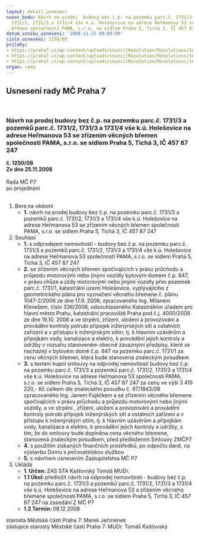 ```yaml
---
layout: detail_usneseni
nazev_bodu: Návrh na prodej  budovy bez č.p. na pozemku parc.č. 1731/3 a pozemků parc.č.
  1731/2, 1731/3 a 1731/4 vše k.ú. Holešovice na adrese Heřmanova 53 se zřízením věcných
  břemen společnosti PAMA, s.r.o. se sídlem Praha 5, Tichá 3, IČ 457 87 247
datum_vzniku_usneseni: '2008-11-25 00:00:00'
cislo_usneseni: 1250/08
prilohy:
- https://praha7.cz/wp-content/uploads/councilResolution/Resolutions/16523/45-0333z.doc
- https://praha7.cz/wp-content/uploads/councilResolution/Resolutions/16523/45-skmbt_60008111015491.tif
- https://praha7.cz/wp-content/uploads/councilResolution/Resolutions/16523/45-prodej_pama_z.doc
organ: rada
---
```

<div id="ucUsn_pList" class="usn">
	<span><h2>Usnesení rady MČ Praha 7 </h2>
<br></span><div class="standBody">
<span><h3>Návrh na prodej  budovy bez č.p. na pozemku parc.č. 1731/3 a pozemků parc.č. 1731/2, 1731/3 a 1731/4 vše k.ú. Holešovice na adrese Heřmanova 53 se zřízením věcných břemen společnosti PAMA, s.r.o. se sídlem Praha 5, Tichá 3, IČ 457 87 247</h3></span><div class="center">
		<strong>č. 1250/08</strong><br>
	</div>
<div class="center">
		<strong>Ze dne 25.11.2008</strong><br><br>
	</div>Rada MČ P7<br> po projednání<br><br><ol>
<li>Bere na vědomí<ul><li>
<strong>1.</strong> návrh na prodej  budovy bez č.p. na pozemku parc.č. 1731/3 a pozemků parc.č. 1731/2, 1731/3 a 1731/4 vše k.ú. Holešovice na adrese Heřmanova 53 se zřízením věcných břemen společnosti PAMA, s.r.o. se sídlem Praha 5, Tichá 3, IČ 457 87 247</li></ul>
</li>
<li>Souhlasí<ul>
<li>
<strong>1.</strong> s odprodejem nemovitostí - budovy bez č.p. na pozemku parc.č. 1731/3 a pozemků parc.č. 1731/2, 1731/3 a 1731/4 vše k.ú. Holešovice na adrese Heřmanova 53 společnosti PAMA, s.r.o. se sídlem Praha 5, Tichá 3,                   IČ 457 87 247 </li>
<li>
<strong>2.</strong> se zřízením věcných břemen spočívajících v právu průchodu a průjezdu motorovými nebo jinými vozidly bytovým domem č.p. 847, v právu chůze a jízdy motorovými nebo jinými vozidly přes pozemek parc.č. 1731/1, katastrální území Holešovice, vyplývajícího z geometrického plánu pro vyznačení věcného břemene č. plánu 1047-2/2006 ze dne 17.9. 2006, zpracovaného Ing. Milanem Klimešem, číslo 336/2006, odsouhlaseného Katastrálním úřadem pro hlavní město Prahu, katastrální pracoviště Praha pod č.j. 4000/2006 ze dne 19.10. 2006 a ve strpění, zřízení, uložení a provozování a provádění kontroly  potrubí přípojek inženýrských sítí a ostatních zařízení a v přístupu k inženýrským sítím, tj. k hlavním uzávěrům a přípojkám vody, kanalizace a elektro, k provádění jejich kontroly a údržby v rozsahu stanoveném obecně závaznými předpisy, které se nacházejí v bytovém domě č.p. 847 na pozemku parc.č. 1731/1 za cenu věcných břemen, která bude stanovena znaleckým posudkem</li>
<li>
<strong>3.</strong> s textem kupní smlouvy na odprodej  nemovitostí budovy bez č.p. na pozemku parc.č. 1731/3 a pozemků parc.č. 1731/2, 1731/3 a 1731/4 vše k.ú. Holešovice na adrese Heřmanova 53 společnosti PAMA, s.r.o. se sídlem Praha 5, Tichá 3, IČ 457 87 247 za cenu ve výši   3 415 220,- Kč celkem dle znaleckého posudku č. 97/1843/08 zpracovaného Ing. Janem Fujáčkem a se zřízením věcného břemene spočívajících v právu průchodu a průjezdu motorovými nebo jinými vozidly, a ve strpění , zřízení, uložení a provozování a provádění kontroly potrobí přípojek inženýrských sítí a ostatních zařízení a v přístupu k inženýrským sítím, tj. k hlavním uzávěrům a přípojkám vody, kanalizace a elektro, k provádění jejich kontroly a údržby, s tím, že do smlouvy bude doplněna cena věcného břemene, stanovená znaleckým posudkem, před předložením Smlouvy ZMČP7  </li>
<li>
<strong>4.</strong> s použitím získaných finančních prostředků,  po odpočtu daně,  na výstavbu Domu s pečovatelskou službou</li>
<li>
<strong>5.</strong> s návrhem usnesením Zastupitelstva MČ P7</li>
</ul>
</li>
<li>Ukládá<ul>
<li>
<strong>1. Určen: </strong>ZAS STA Kaštovský Tomáš MUDr.</li>
<li>
<strong>1.1 Úkol: </strong>předložit návrh na odprodej nemovitostí - budovy bez č.p. na pozemku parc.č. 1731/3 a pozemků parc.č. 1731/2, 1731/3 a 1731/4 vše k.ú. Holešovice na adrese Heřmanova 53 a zřízením věcného břemene společnosti PAMA, s.r.o. se sídlem Praha 5, Tichá 3,  IČ 457 87 247 na zasedání Z MČ P7</li>
<li>
<strong>1.2 Termín: </strong>08.12.2008</li>
</ul>
</li>
</ol>starosta Městské části Praha 7: Marek Ječmének<br>zástupce starosty Městské části Praha 7: MUDr. Tomáš Kaštovský 
</div>
</div>
